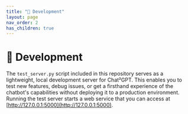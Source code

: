 ```yaml
---
title: "👷 Development"
layout: page
nav_order: 2
has_children: true
---
```


# 👷 Development

The `test_server.py` script included in this repository serves as a lightweight, local development server for Chat²GPT. This enables you to test new features, debug issues, or get a firsthand experience of the chatbot's capabilities without deploying it to a production environment. Running the test server starts a web service that you can access at [http://127.0.0.1:5000](http://127.0.0.1:5000).
